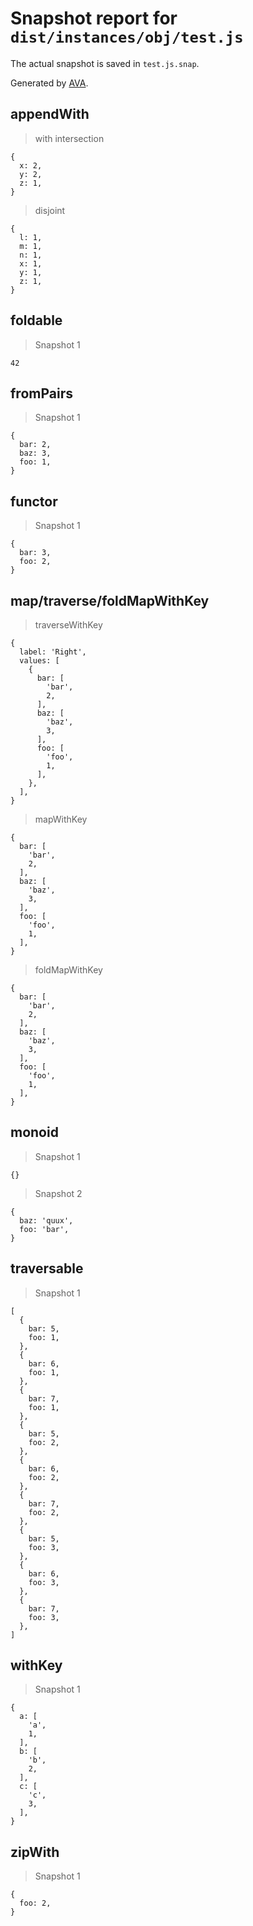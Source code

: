 # Snapshot report for `dist/instances/obj/test.js`

The actual snapshot is saved in `test.js.snap`.

Generated by [AVA](https://ava.li).

## appendWith

> with intersection

    {
      x: 2,
      y: 2,
      z: 1,
    }

> disjoint

    {
      l: 1,
      m: 1,
      n: 1,
      x: 1,
      y: 1,
      z: 1,
    }

## foldable

> Snapshot 1

    42

## fromPairs

> Snapshot 1

    {
      bar: 2,
      baz: 3,
      foo: 1,
    }

## functor

> Snapshot 1

    {
      bar: 3,
      foo: 2,
    }

## map/traverse/foldMapWithKey

> traverseWithKey

    {
      label: 'Right',
      values: [
        {
          bar: [
            'bar',
            2,
          ],
          baz: [
            'baz',
            3,
          ],
          foo: [
            'foo',
            1,
          ],
        },
      ],
    }

> mapWithKey

    {
      bar: [
        'bar',
        2,
      ],
      baz: [
        'baz',
        3,
      ],
      foo: [
        'foo',
        1,
      ],
    }

> foldMapWithKey

    {
      bar: [
        'bar',
        2,
      ],
      baz: [
        'baz',
        3,
      ],
      foo: [
        'foo',
        1,
      ],
    }

## monoid

> Snapshot 1

    {}

> Snapshot 2

    {
      baz: 'quux',
      foo: 'bar',
    }

## traversable

> Snapshot 1

    [
      {
        bar: 5,
        foo: 1,
      },
      {
        bar: 6,
        foo: 1,
      },
      {
        bar: 7,
        foo: 1,
      },
      {
        bar: 5,
        foo: 2,
      },
      {
        bar: 6,
        foo: 2,
      },
      {
        bar: 7,
        foo: 2,
      },
      {
        bar: 5,
        foo: 3,
      },
      {
        bar: 6,
        foo: 3,
      },
      {
        bar: 7,
        foo: 3,
      },
    ]

## withKey

> Snapshot 1

    {
      a: [
        'a',
        1,
      ],
      b: [
        'b',
        2,
      ],
      c: [
        'c',
        3,
      ],
    }

## zipWith

> Snapshot 1

    {
      foo: 2,
    }
